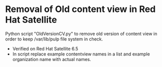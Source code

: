 # Removal of Old content view in Red Hat Satellite
Python script "OldVersionCV.py" to remove old version of content view in order to keep /var/lib/pulp file system in check.

- Verified on Red Hat Satellite 6.5
- In script replace example contentview names in a list and example organization name with actual names.


